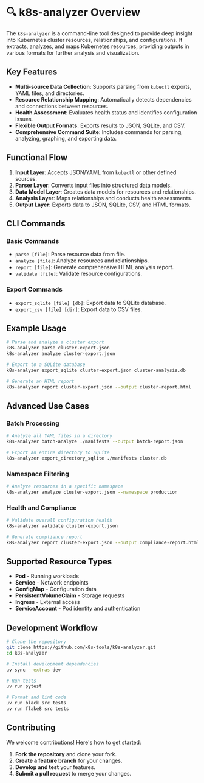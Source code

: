 # 🔍 k8s-analyzer Overview

The `k8s-analyzer` is a command-line tool designed to provide deep insight into Kubernetes cluster resources, relationships, and configurations. It extracts, analyzes, and maps Kubernetes resources, providing outputs in various formats for further analysis and visualization.

## Key Features

- **Multi-source Data Collection**: Supports parsing from `kubectl` exports, YAML files, and directories.
- **Resource Relationship Mapping**: Automatically detects dependencies and connections between resources.
- **Health Assessment**: Evaluates health status and identifies configuration issues.
- **Flexible Output Formats**: Exports results to JSON, SQLite, and CSV.
- **Comprehensive Command Suite**: Includes commands for parsing, analyzing, graphing, and exporting data.

## Functional Flow

1. **Input Layer**: Accepts JSON/YAML from `kubectl` or other defined sources.
2. **Parser Layer**: Converts input files into structured data models.
3. **Data Model Layer**: Creates data models for resources and relationships.
4. **Analysis Layer**: Maps relationships and conducts health assessments.
5. **Output Layer**: Exports data to JSON, SQLite, CSV, and HTML formats.

## CLI Commands

### Basic Commands
- `parse [file]`: Parse resource data from file.
- `analyze [file]`: Analyze resources and relationships.
- `report [file]`: Generate comprehensive HTML analysis report.
- `validate [file]`: Validate resource configurations.

### Export Commands
- `export_sqlite [file] [db]`: Export data to SQLite database.
- `export_csv [file] [dir]`: Export data to CSV files.

## Example Usage

```bash
# Parse and analyze a cluster export
k8s-analyzer parse cluster-export.json
k8s-analyzer analyze cluster-export.json

# Export to a SQLite database
k8s-analyzer export_sqlite cluster-export.json cluster-analysis.db

# Generate an HTML report
k8s-analyzer report cluster-export.json --output cluster-report.html
```

## Advanced Use Cases

### Batch Processing

```bash
# Analyze all YAML files in a directory
k8s-analyzer batch-analyze ./manifests --output batch-report.json

# Export an entire directory to SQLite
k8s-analyzer export_directory_sqlite ./manifests cluster.db
```

### Namespace Filtering

```bash
# Analyze resources in a specific namespace
k8s-analyzer analyze cluster-export.json --namespace production
```

### Health and Compliance

```bash
# Validate overall configuration health
k8s-analyzer validate cluster-export.json

# Generate compliance report
k8s-analyzer report cluster-export.json --output compliance-report.html
```

## Supported Resource Types

- **Pod** - Running workloads
- **Service** - Network endpoints
- **ConfigMap** - Configuration data
- **PersistentVolumeClaim** - Storage requests
- **Ingress** - External access
- **ServiceAccount** - Pod identity and authentication

## Development Workflow

```bash
# Clone the repository
git clone https://github.com/k8s-tools/k8s-analyzer.git
cd k8s-analyzer

# Install development dependencies
uv sync --extras dev

# Run tests
uv run pytest

# Format and lint code
uv run black src tests
uv run flake8 src tests
```

## Contributing

We welcome contributions! Here's how to get started:

1. **Fork the repository** and clone your fork.
2. **Create a feature branch** for your changes.
3. **Develop and test** your features.
4. **Submit a pull request** to merge your changes.

